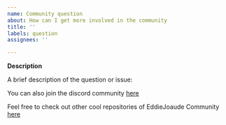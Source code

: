 ```yaml
---
name: Community question
about: How can I get more involved in the community
title: ''
labels: question
assignees: ''

---
```


**Description**

A brief description of the question or issue:

You can also join the discord community [here](https://discord.com/invite/jZQs6Wu)

Feel free to check out other cool repositories of EddieJoaude Community [here](https://github.com/EddieJaoudeCommunity)
